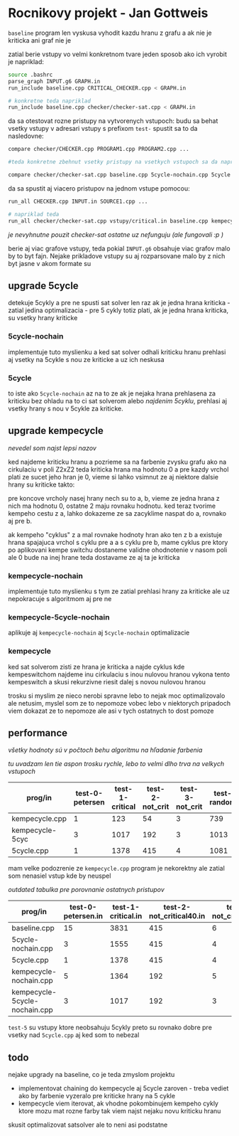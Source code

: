 # Rocnikovy projekt - Jan Gottweis

`baseline` program len vyskusa vyhodit kazdu hranu z grafu a ak nie je kriticka ani graf nie je

zatial berie vstupy vo velmi konkretnom tvare jeden sposob ako ich vyrobit je napriklad:

```bash
source .bashrc
parse_graph INPUT.g6 GRAPH.in
run_include baseline.cpp CRITICAL_CHECKER.cpp < GRAPH.in

# konkretne teda napriklad
run_include baseline.cpp checker/checker-sat.cpp < GRAPH.in
```

da sa otestovat rozne pristupy na vytvorenych vstupoch:
budu sa behat vsetky vstupy v adresari vstupy s prefixom `test-`
spustit sa to da nasledovne:

```bash
compare checker/CHECKER.cpp PROGRAM1.cpp PROGRAM2.cpp ...

#teda konkretne zbehnut vsetky pristupy na vsetkych vstupoch sa da napriklad takto:

compare checker/checker-sat.cpp baseline.cpp 5cycle-nochain.cpp 5cycle.cpp kempecycle-nochain.cpp kempecycle-5cycle-nochain.cpp
```

da sa spustit aj viacero pristupov na jednom vstupe pomocou: 
```bash
run_all CHECKER.cpp INPUT.in SOURCE1.cpp ...

# napriklad teda
run_all checker/checker-sat.cpp vstupy/critical.in baseline.cpp kempecycle-5cycle-nochain.cpp
```

*je nevyhnutne pouzit checker-sat ostatne uz nefunguju (ale fungovali :p )*

berie aj viac grafove vstupy, teda pokial `INPUT.g6` obsahuje viac grafov malo by to byt fajn.
Nejake prikladove vstupy su aj rozparsovane malo by z nich byt jasne v akom formate su 

## upgrade 5cycle
detekuje 5cykly a pre ne spusti sat solver len raz ak je jedna hrana kriticka - zatial jedina optimalizacia -
pre 5 cykly totiz plati, ak je jedna hrana kriticka, su vsetky hrany kriticke

### 5cycle-nochain
implementuje tuto myslienku a ked sat solver odhali kriticku hranu prehlasi aj vsetky na 5cykle s nou ze kriticke a uz ich neskusa

### 5cycle
to iste ako `5cycle-nochain` az na to ze ak je nejaka hrana prehlasena za kriticku bez ohladu na to ci sat solverom alebo *najdenim 5cyklu*, prehlasi aj vsetky hrany s nou v 5cykle za kriticke.

## upgrade kempecycle
*nevedel som najst lepsi nazov*

ked najdeme kriticku hranu a pozrieme sa na farbenie zvysku grafu ako na cirkulaciu v poli Z2xZ2 teda kriticka hrana ma hodnotu 0 a pre kazdy vrchol plati ze sucet jeho hran je 0, vieme si lahko vsimnut ze aj niektore dalsie hrany su kriticke takto:

pre koncove vrcholy nasej hrany nech su to a, b, vieme ze jedna hrana z nich ma hodnotu 0, ostatne 2 maju rovnaku hodnotu. ked teraz tvorime kempeho cestu z a, lahko dokazeme ze sa zacyklime naspat do a, rovnako aj pre b.

ak kempeho "cyklus" z a mal rovnake hodnoty hran ako ten z b a existuje hrana spajajuca vrchol s cyklu pre a a s cyklu pre b, mame cyklus pre ktory po aplikovani kempe switchu dostaneme validne ohodnotenie v nasom poli ale 0 bude na inej hrane teda dostavame ze aj ta je kriticka

### kempecycle-nochain
implementuje tuto myslienku s tym ze zatial prehlasi hrany za kriticke ale uz nepokracuje s algoritmom aj pre ne

### kempecycle-5cycle-nochain
aplikuje aj `kempecycle-nochain` aj `5cycle-nochain` optimalizacie

### kempecycle
ked sat solverom zisti ze hrana je kriticka a najde cyklus kde kempeswitchom najdeme inu cirkulaciu s inou nulovou hranou vykona tento kempeswitch a skusi rekurzivne riesit dalej s novou nulovou hranou

trosku si myslim ze nieco nerobi spravne lebo to nejak moc optimalizovalo ale netusim, myslel som ze to nepomoze vobec lebo v niektorych pripadoch viem dokazat ze to nepomoze ale asi v tych ostatnych to dost pomoze

## performance

_všetky hodnoty sú v počtoch behu algoritmu na hľadanie farbenia_

*tu uvadzam len tie aspon trosku rychle, lebo to velmi dlho trva na velkych vstupoch*

| prog/in         | test-0-petersen | test-1-critical | test-2-not_crit | test-3-not_crit | test-4-random38 | test-5-random.i | test-6-velkecri | test-7-jozkove_ |
| --------------- | --------------- | --------------- | --------------- | --------------- | --------------- | --------------- | --------------- | --------------- |
| kempecycle.cpp  |               1 |             123 |              54 |               3 |             739 |              46 |             879 |              82 |
| kempecycle-5cyc |               3 |            1017 |             192 |               3 |            1013 |              46 |            7506 |             855 |
| 5cycle.cpp      |               1 |            1378 |             415 |               4 |            1081 |              47 |           17375 |            2604 |

mam velke podozrenie ze `kempecycle.cpp` program je nekorektny ale zatial som nenasiel vstup kde by neuspel

*outdated tabulka pre porovnanie ostatnych pristupov*

|prog/in| test-0-petersen.in | test-1-critical.in | test-2-not_critical40.in | test-3-not_critical74.in | test-4-random38.in1 | test-5-jozkove_critical.in |
|---|---|---|---|---|---|---|
| baseline.cpp |15 |3831 |415 |6 |1345 |2604? |
| 5cycle-nochain.cpp |3 |1555 |415 |4 |1081 |2604? |
| 5cycle.cpp |1 |1378 |415 |4 |1081 | 2604 |
| kempecycle-nochain.cpp |5 |1364 |192 |5 |1201 | 855 |
| kempecycle-5cycle-nochain.cpp |3 |1017 |192 |3 |1013 | 855 |


`test-5` su vstupy ktore neobsahuju 5cykly preto su rovnako dobre pre vsetky nad `5cycle.cpp` aj ked som to nebezal

## todo
nejake upgrady na baseline, co je teda zmyslom projektu

- implementovat chaining do kempecycle aj 5cycle zaroven - treba vediet ako by farbenie vyzeralo pre kriticke hrany na 5 cykle
- kempecycle viem iterovat, ak vhodne pokombinujem kempeho cykly ktore mozu mat rozne farby tak viem najst nejaku novu kriticku hranu

skusit optimalizovat satsolver ale to neni asi podstatne